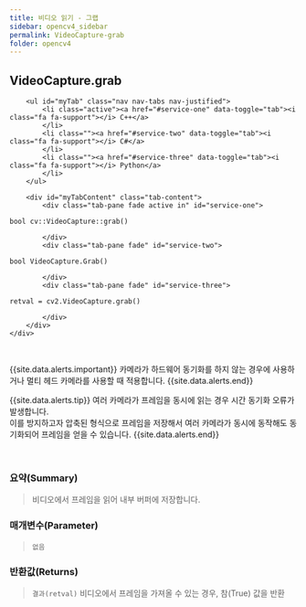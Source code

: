 ```yaml
---
title: 비디오 읽기 - 그랩
sidebar: opencv4_sidebar
permalink: VideoCapture-grab
folder: opencv4
---
```


<div class="row">
    <div class="col-lg-12">
        <h2 class="page-header">VideoCapture.grab</h2>
    </div>
    <div class="col-lg-12">

        <ul id="myTab" class="nav nav-tabs nav-justified">
            <li class="active"><a href="#service-one" data-toggle="tab"><i class="fa fa-support"></i> C++</a>
            </li>
            <li class=""><a href="#service-two" data-toggle="tab"><i class="fa fa-support"></i> C#</a>
            </li>
            <li class=""><a href="#service-three" data-toggle="tab"><i class="fa fa-support"></i> Python</a>
            </li>
        </ul>

        <div id="myTabContent" class="tab-content">
            <div class="tab-pane fade active in" id="service-one">
<pre class="prettyprint"><code class="language-cpp">bool cv::VideoCapture::grab()</code></pre>
            </div>
            <div class="tab-pane fade" id="service-two">
<pre class="prettyprint"><code class="language-cs">bool VideoCapture.Grab()</code></pre>
            </div>
            <div class="tab-pane fade" id="service-three">
<pre class="prettyprint"><code class="language-py">retval = cv2.VideoCapture.grab()</code></pre>
            </div>
        </div>
    </div>
</div>

<br>

{{site.data.alerts.important}}
카메라가 하드웨어 동기화를 하지 않는 경우에 사용하거나 멀티 헤드 카메라를 사용할 때 적용합니다.
{{site.data.alerts.end}}

{{site.data.alerts.tip}}
여러 카메라가 프레임을 동시에 읽는 경우 시간 동기화 오류가 발생합니다.<br>
이를 방지하고자 압축된 형식으로 프레임을 저장해서 여러 카메라가 동시에 동작해도 동기화되어 프레임을 얻을 수 있습니다.
{{site.data.alerts.end}}

<br>

### 요약(Summary)

> 비디오에서 프레임을 읽어 내부 버퍼에 저장합니다.

### 매개변수(Parameter)

> `없음`

### 반환값(Returns)

> `결과(retval)` 비디오에서 프레임을 가져올 수 있는 경우, 참(True) 값을 반환